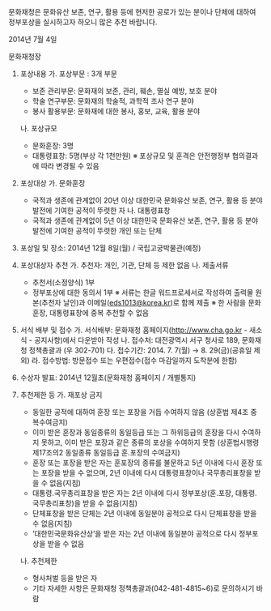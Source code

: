 문화재청은 문화유산 보존, 연구, 활용 등에 현저한 공로가 있는 분이나 단체에 대하여 정부포상을 실시하고자 하오니 많은 추천 바랍니다.

2014년 7월 4일

문화재청장

1. 포상내용
   가. 포상부문 : 3개 부문
      - 보존 관리부문: 문화재의 보존, 관리, 훼손, 멸실 예방, 보호 분야
      - 학술 연구부문: 문화재의 학술적, 과학적 조사 연구 분야
      - 봉사 활용부문: 문화재에 대한 봉사, 홍보, 교육, 활용 분야

   나. 포상규모
      - 문화훈장: 3명
      - 대통령표창: 5명(부상 각 1천만원)
      ※ 포상규모 및 훈격은 안전행정부 협의결과에 따라 변경될 수 있음

2. 포상대상
   가. 문화훈장
      - 국적과 생존에 관계없이 20년 이상 대한민국 문화유산 보존, 연구, 활용 등 분야 발전에 기여한 공적이 뚜렷한 자
   나. 대통령표창
      - 국적과 생존에 관계없이 5년 이상 대한민국 문화유산 보존, 연구, 활용 등 분야 발전에 기여한 공적이 뚜렷한 개인 또는 단체

3. 포상일 및 장소: 2014년 12월 8일(월) / 국립고궁박물관(예정)

4. 포상대상자 추천
   가. 추천자: 개인, 기관, 단체 등 제한 없음
   나. 제출서류
      - 추천서(소정양식) 1부
      - 정부포상에 대한 동의서 1부
   ※ 서류는 한글 워드프로세서로 작성하여 출력물 원본(추천자 날인)과 이메일(eds1013@korea.kr)로 함께 제출
   ※ 한 사람을 문화훈장, 대통령표창에 중복 추천할 수 없음

5. 서식 배부 및 접수
   가. 서식배부: 문화재청 홈페이지(http://www.cha.go.kr - 새소식 - 공지사항)에서 다운받아 작성
   나. 접수처: 대전광역시 서구 청사로 189, 문화재청 정책총괄과 (우 302-701)
   다. 접수기간: 2014. 7. 7(월) → 8. 29(금)(공휴일 제외)
   라. 접수방법: 방문접수 또는 우편접수(접수 마감일까지 도착분에 한함)

6. 수상자 발표: 2014년 12월초(문화재청 홈페이지 / 개별통지)

7. 추천제한 등
   가. 재포상 금지
      - 동일한 공적에 대하여 훈장 또는 포장을 거듭 수여하지 않음
      (상훈법 제4조 중복수여금지)
      - 이미 받은 훈장과 동일종류의 동일등급 또는 그 하위등급의 훈장을 다시 수여하지 못하고, 이미 받은 포장과 같은 종류의 포상을 수여하지 못함
      (상훈법시행령 제17조의2 동일종류 동일등급 훈․포장의 수여금지)
      - 훈장 또는 포장을 받은 자는 훈포장의 종류를 불문하고 5년 이내에 다시 훈장 또는 포장을 받을 수 없으며, 2년 이내에 다시 대통령표창이나 국무총리표창을 받을 수 없음(지침)
      - 대통령․국무총리표창을 받은 자는 2년 이내에 다시 정부포상(훈․포장, 대통령․국무총리표창)을 받을 수 없음(지침)
      - 단체표창을 받은 단체는 2년 이내에 동일분야 공적으로 다시 단체표창을 받을 수 없음(지침)
      - ‘대한민국문화유산상’을 받은 자는 2년 이내에 동일분야 공적으로 다시 정부포상을 받을 수 없음

   나. 추천제한
      - 형사처벌 등을 받은 자
      - 기타 자세한 사항은 문화재청 정책총괄과(042-481-4815~6)로 문의하시기 바람